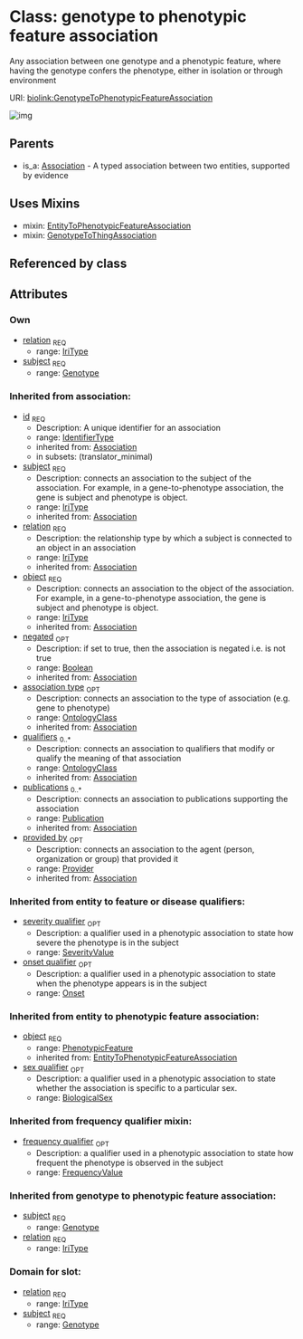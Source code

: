 # Class: genotype to phenotypic feature association


Any association between one genotype and a phenotypic feature, where having the genotype confers the phenotype, either in isolation or through environment

URI: [biolink:GenotypeToPhenotypicFeatureAssociation](https://w3id.org/biolink/vocab/GenotypeToPhenotypicFeatureAssociation)

![img](http://yuml.me/diagram/nofunky;dir:TB/class/\[Provider]<provided%20by(i)%200..1-%20\[GenotypeToPhenotypicFeatureAssociation|relation:iri_type;id(i):identifier_type;object(i):iri_type;negated(i):boolean%20%3F],%20\[Publication]<publications(i)%200..*-%20\[GenotypeToPhenotypicFeatureAssociation],%20\[OntologyClass]<qualifiers(i)%200..*-%20\[GenotypeToPhenotypicFeatureAssociation],%20\[OntologyClass]<association%20type(i)%200..1-%20\[GenotypeToPhenotypicFeatureAssociation],%20\[Onset]<onset%20qualifier%200..1-%20\[GenotypeToPhenotypicFeatureAssociation],%20\[SeverityValue]<severity%20qualifier%200..1-%20\[GenotypeToPhenotypicFeatureAssociation],%20\[FrequencyValue]<frequency%20qualifier%200..1-%20\[GenotypeToPhenotypicFeatureAssociation],%20\[BiologicalSex]<sex%20qualifier%200..1-%20\[GenotypeToPhenotypicFeatureAssociation],%20\[Genotype]<subject%201..1-%20\[GenotypeToPhenotypicFeatureAssociation],%20\[GenotypeToPhenotypicFeatureAssociation]uses%20-.->\[EntityToPhenotypicFeatureAssociation],%20\[GenotypeToPhenotypicFeatureAssociation]uses%20-.->\[GenotypeToThingAssociation],%20\[Association]^-\[GenotypeToPhenotypicFeatureAssociation])
## Parents

 *  is_a: [Association](Association.md) - A typed association between two entities, supported by evidence
## Uses Mixins

 *  mixin: [EntityToPhenotypicFeatureAssociation](EntityToPhenotypicFeatureAssociation.md)
 *  mixin: [GenotypeToThingAssociation](GenotypeToThingAssociation.md)
## Referenced by class

## Attributes

### Own

 * [relation](genotype_to_phenotypic_feature_association_relation.md)  <sub>REQ</sub>
    * range: [IriType](IriType.md)
 * [subject](genotype_to_phenotypic_feature_association_subject.md)  <sub>REQ</sub>
    * range: [Genotype](Genotype.md)
### Inherited from association:

 * [id](association_id.md)  <sub>REQ</sub>
    * Description: A unique identifier for an association
    * range: [IdentifierType](IdentifierType.md)
    * inherited from: [Association](Association.md)
    * in subsets: (translator_minimal)
 * [subject](subject.md)  <sub>REQ</sub>
    * Description: connects an association to the subject of the association. For example, in a gene-to-phenotype association, the gene is subject and phenotype is object.
    * range: [IriType](IriType.md)
    * inherited from: [Association](Association.md)
 * [relation](relation.md)  <sub>REQ</sub>
    * Description: the relationship type by which a subject is connected to an object in an association
    * range: [IriType](IriType.md)
    * inherited from: [Association](Association.md)
 * [object](object.md)  <sub>REQ</sub>
    * Description: connects an association to the object of the association. For example, in a gene-to-phenotype association, the gene is subject and phenotype is object.
    * range: [IriType](IriType.md)
    * inherited from: [Association](Association.md)
 * [negated](negated.md)  <sub>OPT</sub>
    * Description: if set to true, then the association is negated i.e. is not true
    * range: [Boolean](Boolean.md)
    * inherited from: [Association](Association.md)
 * [association type](association_type.md)  <sub>OPT</sub>
    * Description: connects an association to the type of association (e.g. gene to phenotype)
    * range: [OntologyClass](OntologyClass.md)
    * inherited from: [Association](Association.md)
 * [qualifiers](qualifiers.md)  <sub>0..*</sub>
    * Description: connects an association to qualifiers that modify or qualify the meaning of that association
    * range: [OntologyClass](OntologyClass.md)
    * inherited from: [Association](Association.md)
 * [publications](publications.md)  <sub>0..*</sub>
    * Description: connects an association to publications supporting the association
    * range: [Publication](Publication.md)
    * inherited from: [Association](Association.md)
 * [provided by](provided_by.md)  <sub>OPT</sub>
    * Description: connects an association to the agent (person, organization or group) that provided it
    * range: [Provider](Provider.md)
    * inherited from: [Association](Association.md)
### Inherited from entity to feature or disease qualifiers:

 * [severity qualifier](severity_qualifier.md)  <sub>OPT</sub>
    * Description: a qualifier used in a phenotypic association to state how severe the phenotype is in the subject
    * range: [SeverityValue](SeverityValue.md)
 * [onset qualifier](onset_qualifier.md)  <sub>OPT</sub>
    * Description: a qualifier used in a phenotypic association to state when the phenotype appears is in the subject
    * range: [Onset](Onset.md)
### Inherited from entity to phenotypic feature association:

 * [object](entity_to_phenotypic_feature_association_object.md)  <sub>REQ</sub>
    * range: [PhenotypicFeature](PhenotypicFeature.md)
    * inherited from: [EntityToPhenotypicFeatureAssociation](EntityToPhenotypicFeatureAssociation.md)
 * [sex qualifier](sex_qualifier.md)  <sub>OPT</sub>
    * Description: a qualifier used in a phenotypic association to state whether the association is specific to a particular sex.
    * range: [BiologicalSex](BiologicalSex.md)
### Inherited from frequency qualifier mixin:

 * [frequency qualifier](frequency_qualifier.md)  <sub>OPT</sub>
    * Description: a qualifier used in a phenotypic association to state how frequent the phenotype is observed in the subject
    * range: [FrequencyValue](FrequencyValue.md)
### Inherited from genotype to phenotypic feature association:

 * [subject](genotype_to_phenotypic_feature_association_subject.md)  <sub>REQ</sub>
    * range: [Genotype](Genotype.md)
 * [relation](genotype_to_phenotypic_feature_association_relation.md)  <sub>REQ</sub>
    * range: [IriType](IriType.md)
### Domain for slot:

 * [relation](genotype_to_phenotypic_feature_association_relation.md)  <sub>REQ</sub>
    * range: [IriType](IriType.md)
 * [subject](genotype_to_phenotypic_feature_association_subject.md)  <sub>REQ</sub>
    * range: [Genotype](Genotype.md)
